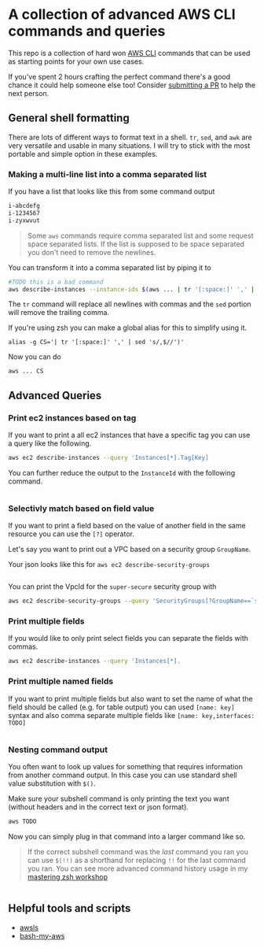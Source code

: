 # A collection of advanced AWS CLI commands and queries

This repo is a collection of hard won [AWS CLI](https://aws.amazon.com/cli/) commands that can be used as starting points for your own use cases.

If you've spent 2 hours crafting the perfect command there's a good chance it could help someone else too!
Consider [submitting a PR](https://github.com/rothgar/advanced-aws-cli-examples/pulls) to help the next person.

## General shell formatting

There are lots of different ways to format text in a shell.
`tr`, `sed`, and `awk` are very versatile and usable in many situations.
I will try to stick with the most portable and simple option in these examples.

### Making a multi-line list into a comma separated list

If you have a list that looks like this from some command output

```bash
i-abcdefg
i-1234567
i-zyxwvut
```

> Some `aws` commands require comma separated list and some request space separated lists. If the list is supposed to be space separated you don't need to remove the newlines.

You can transform it into a comma separated list by piping it to

```bash
#TODO this is a bad command
aws describe-instances --instance-ids $(aws ... | tr '[:space:]' ',' | sed 's/,$//')
```

The `tr` command will replace all newlines with commas and the `sed` portion will remove the trailing comma.

If you're using zsh you can make a global alias for this to simplify using it.

```
alias -g CS='| tr '[:space:]' ',' | sed 's/,$//')'
```

Now you can do

```
aws ... CS
```

## Advanced Queries

### Print ec2 instances based on tag

If you want to print a all ec2 instances that have a specific tag you can use a query like the following.

```bash
aws ec2 describe-instances --query 'Instances[*].Tag[Key]
```

You can further reduce the output to the `InstanceId` with the following command.

```bash

```

### Selectivly match based on field value

If you want to print a field based on the value of another field in the same resource you can use the `[?]` operator.

Let's say you want to print out a VPC based on a security group `GroupName`.

Your json looks like this for `aws ec2 describe-security-groups`

```json

```

You can print the VpcId for the `super-secure` security group with

```bash
aws ec2 describe-security-groups --query 'SecurityGroups[?GroupName==`super-secure`].VpcId'
```

### Print multiple fields

If you would like to only print select fields you can separate the fields with commas.

```bash
aws ec2 describe-instances --query 'Instances[*].
```

### Print multiple named fields

If you want to print multiple fields but also want to set the name of what the field should be called (e.g. for table output) you can used
`[name: key]` syntax and also comma separate multiple fields like `[name: key,interfaces: TODO]`

```bash

```

### Nesting command output

You often want to look up values for something that requires information from another command output.
In this case you can use standard shell value substitution with `$()`.

Make sure your subshell command is only printing the text you want (without headers and in the correct text or json format).

```bash
aws TODO
```

Now you can simply plug in that command into a larger command like so.

> If the correct subshell command was the _last_ command you ran you can use `$(!!)` as a shorthand for replacing `!!` for the last command you ran. You can see more advanced command history usage in my [mastering zsh workshop](https://github.com/rothgar/mastering-zsh/blob/master/docs/config/history.md#using-words-from-the-last-command)

```bash

```

## Helpful tools and scripts

- [awsls](https://github.com/jckuester/awsls)
- [bash-my-aws](https://github.com/bash-my-aws/bash-my-aws)